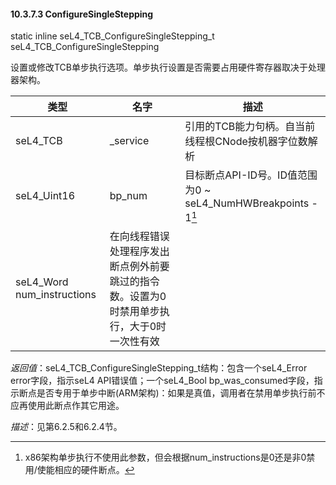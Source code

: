 #### 10.3.7.3  ConfigureSingleStepping

static inline seL4_TCB_ConfigureSingleStepping_t seL4_TCB_ConfigureSingleStepping

设置或修改TCB单步执行选项。单步执行设置是否需要占用硬件寄存器取决于处理器架构。

类型 | 名字 | 描述
--- | --- | ---
seL4_TCB | _service | 引用的TCB能力句柄。自当前线程根CNode按机器字位数解析
seL4_Uint16 | bp_num | 目标断点API-ID号。ID值范围为0 ~ seL4_NumHWBreakpoints - 1[^1]
seL4_Word num_instructions | 在向线程错误处理程序发出断点例外前要跳过的指令数。设置为0时禁用单步执行，大于0时一次性有效

*返回值*：seL4_TCB_ConfigureSingleStepping_t结构：包含一个seL4_Error error字段，指示seL4 API错误值；一个seL4_Bool bp_was_consumed字段，指示断点是否专用于单步中断(ARM架构)：如果是真值，调用者在禁用单步执行前不应再使用此断点作其它用途。

*描述*：见第6.2.5和6.2.4节。

[^1]: x86架构单步执行不使用此参数，但会根据num_instructions是0还是非0禁用/使能相应的硬件断点。
